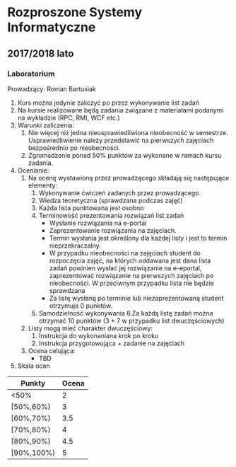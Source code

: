 # Rozproszone Systemy Informatyczne
## 2017/2018 lato


### Laboratorium

Prowadzący:  Roman Bartusiak

1.  Kurs można jedynie zaliczyć po przez wykonywanie list zadań
2.  Na  kursie  realizowane  będą  zadania  związane  z  materiałami  podanymi  na  wykładzie (RPC, RMI, WCF etc.)
3.  Warunki zaliczenia: 
    1.  Nie więcej niż jedna nieusprawiedliwiona nieobecność w semestrze. Usprawiedliwienie należy przedstawić na pierwszych zajęciach bezpośrednio po nieobecności.
    2.  Zgromadzenie ponad 50% punktów za wykonane w ramach kursu zadania.
4.  Ocenianie:
    1.  Na ocenę wystawioną przez prowadzącego składają się następujące elementy:
        1.  Wykonywanie ćwiczeń zadanych przez prowadzącego.
        2.  Wiedza teoretyczna (sprawdzana podczas zajęć)
        3.  Każda lista punktowana jest osobno 
        4.  Terminowość prezentowania rozwiązań list zadań
            -  Wysłanie rozwiązania na e-portal
            -  Zaprezentowanie rozwiązania na zajęciach.
            -  Termin wysłania jest określony dla każdej listy i jest to termin nieprzekraczalny.
            -  W przypadku  nieobecności  na  zajęciach  student  do  rozpoczęcia  zajęć,  na  których  oddawana  jest  dana lista zadań powinien wysłać jej rozwiązanie na e-eportal, zaprezentować rozwiązanie na pierwszych zajęciach po nieobecności. W przeciwnym przypadku lista nie będzie sprawdzana
            -  Za listę wysłaną po terminie lub niezaprezentowaną student otrzymuje 0 punktów.
     	5.  Samodzielność wykonywania
     	6.Za każdą listę zadań można otrzymać 10 punktów (3 + 7 w przypadku list dwuczęściowych)
    2. Listy mogą mieć charakter dwuczęściowy:
        1. Instrukcja do wykonaniana krok po kroku
        2. Instrukcja przygotowująca + zadanie na zajęciach
    3. Ocena celująca:
        - TBD
5.  Skala ocen

| Punkty | Ocena |  
| ------ | ----- |  
| <50%   |     2 |  
| [50%,60%) |     3 |  
| [60%,70%) |     3.5 |  
| [70%,80%) |     4 |  
| [80%,90%) |     4.5 |  
| [90%,100%) |     5 |  


